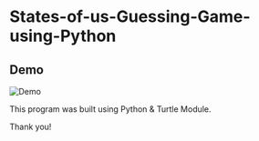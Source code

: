 # States-of-us-Guessing-Game-using-Python

## Demo
![Demo](Images/Demo.gif)

This program was built using Python & Turtle Module.

Thank you!
